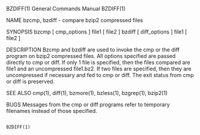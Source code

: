 
BZDIFF(1)                                                                                                                                       General Commands Manual                                                                                                                                       BZDIFF(1)

NAME
       bzcmp, bzdiff - compare bzip2 compressed files

SYNOPSIS
       bzcmp [ cmp_options ] file1 [ file2 ]
       bzdiff [ diff_options ] file1 [ file2 ]

DESCRIPTION
       Bzcmp  and bzdiff are used to invoke the cmp or the diff program on bzip2 compressed files.  All options specified are passed directly to cmp or diff.  If only 1 file is specified, then the files compared are file1 and an uncompressed file1.bz2.  If two files are specified, then they are uncompressed if
       necessary and fed to cmp or diff.  The exit status from cmp or diff is preserved.

SEE ALSO
       cmp(1), diff(1), bzmore(1), bzless(1), bzgrep(1), bzip2(1)

BUGS
       Messages from the cmp or diff programs refer to temporary filenames instead of those specified.

                                                                                                                                                                                                                                                                                                              BZDIFF(1)

